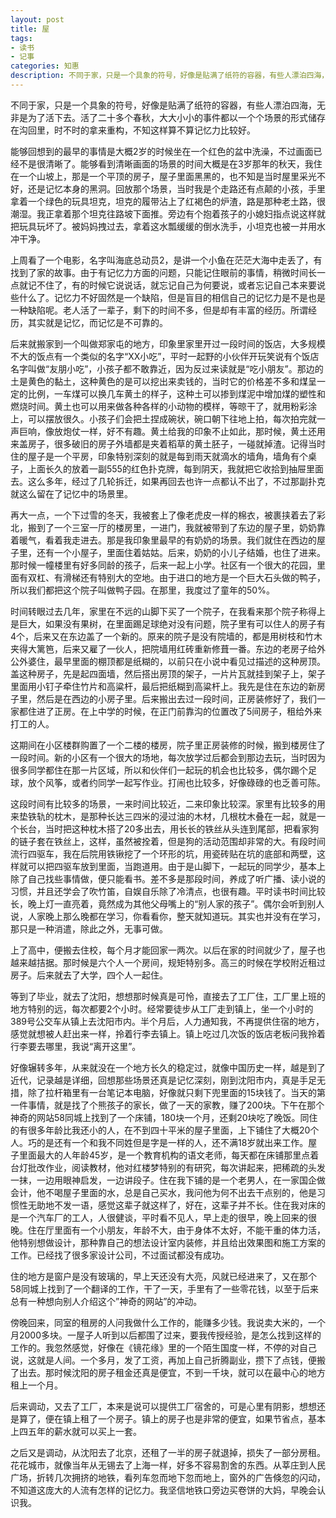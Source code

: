```yaml
---
layout: post
title: 屋
tags:
- 读书
- 记事
categories: 知惠
description: 不同于家，只是一个具象的符号，好像是贴满了纸符的容器，有些人漂泊四海，无非是为了活下去。活了二十多个春秋，大大小小的事件都以一个个场景的形式储存在沟回里，时不时的拿来重构，不知这样算不算记忆力比较好。  
---
```

不同于家，只是一个具象的符号，好像是贴满了纸符的容器，有些人漂泊四海，无非是为了活下去。活了二十多个春秋，大大小小的事件都以一个个场景的形式储存在沟回里，时不时的拿来重构，不知这样算不算记忆力比较好。 




能够回想到的最早的事情是大概2岁的时候坐在一个红色的盆中洗澡，不过画面已经不是很清晰了。能够看到清晰画面的场景的时间大概是在3岁那年的秋天，我住在一个山坡上，那是一个平顶的房子，屋子里面黑黑的，也不知是当时屋里采光不好，还是记忆本身的黑洞。回放那个场景，当时我是个走路还有点颠的小孩，手里拿着一个绿色的玩具坦克，坦克的履带沾上了红褐色的炉渣，路是那种老土路，很潮湿。我正拿着那个坦克往路坡下面推。旁边有个抱着孩子的小媳妇指点说这样就把玩具玩坏了。被妈妈拽过去，拿着这水瓢缓缓的倒水洗手，小坦克也被一并用水冲干净。 

上周看了一个电影，名字叫海底总动员2，是讲一个小鱼在茫茫大海中走丢了，有找到了家的故事。由于有记忆力方面的问题，只能记住眼前的事情，稍微时间长一点就记不住了，有的时候它说说话，就忘记自己为何要说，或者忘记自己本来要说些什么了。记忆力不好固然是一个缺陷，但是盲目的相信自己的记忆力是不是也是一种缺陷呢。老人活了一辈子，剩下的时间不多，但是却有丰富的经历。所谓经历，其实就是记忆，而记忆是不可靠的。 

后来就搬家到一个叫做郑家屯的地方，印象里家里开过一段时间的饭店，大多规模不大的饭点有一个类似的名字“XX小吃”，平时一起野的小伙伴开玩笑说有个饭店名字叫做“友朋小吃”，小孩子都不敢靠近，因为反过来读就是“吃小朋友”。那边的土是黄色的黏土，这种黄色的是可以挖出来卖钱的，当时它的价格差不多和煤呈一定的比例，一车煤可以换几车黄土的样子，这种土可以掺到煤泥中增加煤的塑性和燃烧时间。黄土也可以用来做各种各样的小动物的模样，等晾干了，就用粉彩涂上，可以摆放很久。小孩子们会把土捏成碗状，碗口朝下往地上拍，每次拍完就一声巨响，像放炮仗一样，好不有趣。黄土给我的印象不止如此，那时候，黄土还用来盖房子，很多破旧的房子外墙都是夹着稻草的黄土胚子，一碰就掉渣。记得当时住的屋子是一个平房，印象特别深刻的就是每到雨天就滴水的墙角，墙角有个桌子，上面长久的放着一副555的红色扑克牌，每到阴天，我就把它收拾到抽屉里面去。这么多年，经过了几轮拆迁，如果再回去也许一点都认不出了，不过那副扑克就这么留在了记忆中的场景里。 

再大一点，一个下过雪的冬天，我被套上了像老虎皮一样的棉衣，被裹挟着去了彩北，搬到了一个三室一厅的楼房里，一进门，我就被带到了东边的屋子里，奶奶靠着暖气，看着我走进去。那是我印象里最早的有奶奶的场景。我们就住在西边的屋子里，还有一个小屋子，里面住着姑姑。后来，奶奶的小儿子结婚，也住了进来。那时候一幢楼里有好多同龄的孩子，后来一起上小学。社区有一个很大的花园，里面有双杠、有滑梯还有特别大的空地。由于进口的地方是一个巨大石头做的鸭子，所以我们都把这个院子叫做鸭子园。在那里，我度过了童年的50%。 

时间转眼过去几年，家里在不远的山脚下买了一个院子，在我看来那个院子称得上是巨大，如果没有果树，在里面踢足球绝对没有问题，院子里有可以住人的房子有4个，后来又在东边盖了一个新的。原来的院子是没有院墙的，都是用树枝和竹木夹得大篱笆，后来又雇了一伙人，把院墙用红砖重新修葺一番。东边的老房子给外公外婆住，最早里面的棚顶都是纸糊的，以前只在小说中看见过描述的这种房顶。盖这种房子，先是起四面墙，然后搭出房顶的架子，一片片瓦就挂到架子上，架子里面用小钉子牵住竹片和高粱杆，最后把纸糊到高粱杆上。我先是住在东边的新房子里，然后是在西边的小房子里。后来搬出去过一段时间，正房装修好了，我们一家都住进了正房。在上中学的时候，在正门前靠沟的位置改了5间房子，租给外来打工的人。 

这期间在小区楼群购置了一个二楼的楼房，院子里正房装修的时候，搬到楼房住了一段时间。新的小区有一个很大的场地，每次放学过后都会到那边去玩，当时因为很多同学都住在那一片区域，所以和伙伴们一起玩的机会也比较多，偶尔踢个足球，放个风筝，或者约同学一起写作业。打闹也比较多，好像碌碌的也乏善可陈。 

这段时间有比较多的场景，一来时间比较近，二来印象比较深。家里有比较多的用来垫铁轨的枕木，是那种长达三四米的浸过油的木材，几根枕木叠在一起，就是一个长台，当时把这种枕木搭了20多出去，用长长的铁丝从头连到尾部，把看家狗的链子套在铁丝上，这样，虽然被拴着，但是狗的活动范围却非常的大。有段时间流行四驱车，我在后院用铁锹挖了一个环形的坑，用瓷砖贴在坑的底部和两壁，这样就可以把四驱车放到里面，当跑道用。由于是山脚下，一起玩的同学少，基本上除了自己找些事情做，便只能看书。差不多是那段时间，养成了听广播、读小说的习惯，并且还学会了吹竹笛，自娱自乐除了冷清点，也很有趣。平时读书时间比较长，晚上灯一直亮着，竟然成为其他父母嘴上的“别人家的孩子”。偶尔会听到别人说，人家晚上那么晚都在学习，你看看你，整天就知道玩。其实也并没有在学习，那只是一种消遣，除此之外，无事可做。 

上了高中，便搬去住校，每个月才能回家一两次。以后在家的时间就少了，屋子也越来越拮据。那时候是六个人一个房间，规矩特别多。高三的时候在学校附近租过房子。后来就去了大学，四个人一起住。 

等到了毕业，就去了沈阳，想想那时候真是可怜，直接去了工厂住，工厂里上班的地方特别的远，每次都要2个小时。经常要徒步从工厂走到镇上，坐一个小时的389号公交车从镇上去沈阳市内。半个月后，人力通知我，不再提供住宿的地方，感觉就想被人赶出来一样，拎着行李去镇上。镇上吃过几次饭的饭店老板问我拎着行李要去哪里，我说“离开这里”。 

好像辗转多年，从来就没在一个地方长久的稳定过，就像中国历史一样，越是到了近代，记录越是详细，回想那些场景还真是记忆深刻，刚到沈阳市内，真是手足无措，除了拉杆箱里有一台笔记本电脑，好像就只剩下兜里面的15块钱了。当天的第一件事情，就是找了个熊孩子的家长，做了一天的家教，赚了200块。下午在那个神奇的网站58同城上找到了一个床铺，180块一个月，还剩20块吃了晚饭。同住的有很多年龄比我还小的人，在不到四十平米的屋子里面，上下铺住了大概20个人。巧的是还有一个和我不同姓但是字是一样的人，还不满18岁就出来工作。屋子里面最大的人年龄45岁，是一个教育机构的语文老师，每天都在床铺那里点着台灯批改作业，阅读教材，他对红楼梦特别的有研究，每次讲起来，把稀疏的头发一抹，一边用眼神启发，一边讲段子。住在我下铺的是一个老男人，在一家国企做会计，他不喝屋子里面的水，总是自己买水，我问他为何不出去干点别的，他是习惯性无助地不发一语，感觉这辈子就这样了，好在，这辈子并不长。住在我对床的是一个汽车厂的工人，人很健谈，平时看不见人，早上走的很早，晚上回来的很晚。住在厅里面有一个小朋友，年龄不大，由于身体不太好，不能干重的体力活，他特别想做设计，那种靠自己的想法设计室内装修，并且给出效果图和施工方案的工作。已经找了很多家设计公司，不过面试都没有成功。 

住的地方是窗户是没有玻璃的，早上天还没有大亮，风就已经进来了，又在那个58同城上找到了一个翻译的工作，干了一天，手里有了一些零花钱，以至于后来总有一种想向别人介绍这个”神奇的网站”的冲动。 

傍晚回来，同室的租房的人问我做什么工作的，能赚多少钱。我说卖大米的，一个月2000多块。一屋子人听到以后都围了过来，要我传授经验，是怎么找到这样的工作的。我忽然感觉，好像在《镜花缘》里的一个陌生国度一样，不停的对自己说，这就是人间。一个多月，发了工资，再加上自己折腾副业，攒下了点钱，便搬了出去。那时候沈阳的房子租金还真是便宜，不到一千块，就可以在最中心的地方租上一个月。 

后来调动，又去了工厂，本来是说可以提供工厂宿舍的，可是心里有阴影，想想还是算了，便在镇上租了一个房子。镇上的房子也是非常的便宜，如果节省点，基本上四五年的薪水就可以买上一套。 

之后又是调动，从沈阳去了北京，还租了一半的房子就退掉，损失了一部分房租。花花城市，就像当年从无锡去了上海一样，好多不容易割舍的东西。从莘庄到人民广场，折转几次拥挤的地铁，看列车忽而地下忽而地上，窗外的广告倏忽的闪动，不知道这庞大的人流有怎样的记忆力。我坚信地铁口旁边买卷饼的大妈，早晚会认识我。 
